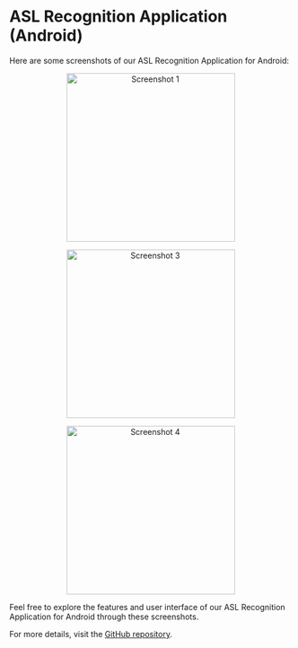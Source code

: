 # ASL Recognition Application (Android)

Here are some screenshots of our ASL Recognition Application for Android:

<p align="center">
  <img src="https://user-images.githubusercontent.com/60322472/167256893-a0bf1965-26a6-474f-9e82-da1068e0af6f.jpeg" width="300" alt="Screenshot 1">
</p>

<p align="center">
  <img src="https://user-images.githubusercontent.com/60322472/167256895-fbd8ee27-25c7-4eed-aa6d-55789a450da7.jpeg" width="300" alt="Screenshot 3">
</p>

<p align="center">
  <img src="https://user-images.githubusercontent.com/60322472/167256896-6ee4ba0f-a5fd-4b5b-9d25-b318968e6e54.jpeg" width="300" alt="Screenshot 4">
</p>

Feel free to explore the features and user interface of our ASL Recognition Application for Android through these screenshots.

For more details, visit the [GitHub repository](<https://github.com/mukundsrepository/ASLRecognition_Application_Android>).
